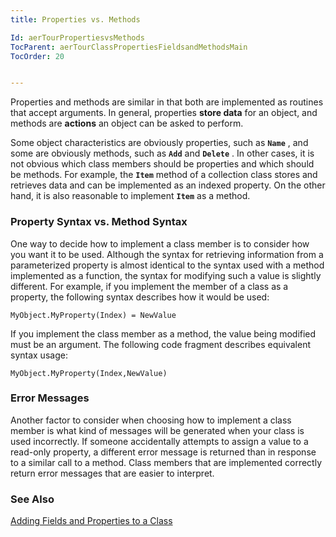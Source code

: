 ```yaml
---
title: Properties vs. Methods

Id: aerTourPropertiesvsMethods
TocParent: aerTourClassPropertiesFieldsandMethodsMain
TocOrder: 20


---
```


Properties and methods are similar in that both are implemented as routines that accept arguments. In general, properties **store data** for an object, and methods are **actions** an object can be asked to perform. 

Some object characteristics are obviously properties, such as **```Name```** , and some are obviously methods, such as **```Add```** and **```Delete```** . In other cases, it is not obvious which class members should be properties and which should be methods. For example, the **```Item```** method of a collection class stores and retrieves data and can be implemented as an indexed property. On the other hand, it is also reasonable to implement **```Item```** as a method. 

### Property Syntax vs. Method Syntax
One way to decide how to implement a class member is to consider how you want it to be used. Although the syntax for retrieving information from a parameterized property is almost identical to the syntax used with a method implemented as a function, the syntax for modifying such a value is slightly different. For example, if you implement the member of a class as a property, the following syntax describes how it would be used: 

```
MyObject.MyProperty(Index) = NewValue
```

If you implement the class member as a method, the value being modified must be an argument. The following code fragment describes equivalent syntax usage: 

```
MyObject.MyProperty(Index,NewValue)
```

### Error Messages
Another factor to consider when choosing how to implement a class member is what kind of messages will be generated when your class is used incorrectly. If someone accidentally attempts to assign a value to a read-only property, a different error message is returned than in response to a similar call to a method. Class members that are implemented correctly return error messages that are easier to interpret. 

### See Also
[Adding Fields and Properties to a Class](AddingFieldsandPropertiestoaClass.html) 
